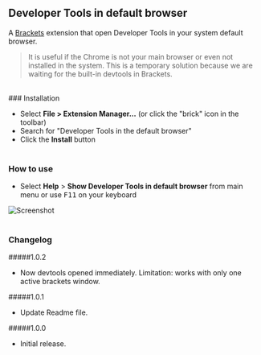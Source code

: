 
## Developer Tools in default browser

A [Brackets](https://github.com/adobe/brackets) extension that open Developer Tools in your system default browser. 

>It is useful if the Chrome is not your main browser or even not installed in the system. 
>This is a temporary solution because we are waiting for the built-in devtools in Brackets.

<br/>
### Installation

* Select **File > Extension Manager...** (or click the "brick" icon in the toolbar)
* Search for "Developer Tools in the default browser"
* Click the **Install** button<br /><br />

### How to use
- Select **Help** > **Show Developer Tools in default browser** from main menu or use <kbd>F11</kbd> on your keyboard

![Screenshot](https://github.com/anephew/brackets-devtools-browser/blob/master/howto.gif)<br /><br />

### Changelog

#####1.0.2
- Now devtools opened immediately. Limitation: works with only one active brackets window.

#####1.0.1
- Update Readme file.

#####1.0.0
- Initial release.
